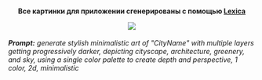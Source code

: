<h4 align="center">Все картинки для приложении сгенерированы с помощью <a href="https://lexica.art/" target="_blank">Lexica</a> 

<img src="https://user-images.githubusercontent.com/91376345/233624533-34c83927-d2b2-4179-8819-8ab074b91229.png" /></h4>

***Prompt:*** *generate stylish minimalistic art of "CityName" with multiple layers getting progressively darker, depicting cityscape, architecture, greenery, and sky, using a single color palette to create depth and perspective, 1 color, 2d, minimalistic*

